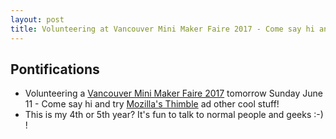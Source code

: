 ```yaml
---
layout: post
title: Volunteering at Vancouver Mini Maker Faire 2017 - Come say hi and try Mozilla's Thimble
---
```


## Pontifications
* Volunteering a [Vancouver Mini Maker Faire 2017](http://vancouver.makerfaire.com/) tomorrow Sunday June 11 - Come say hi and try [Mozilla's Thimble](https://thimble.mozilla.org/en-US/) ad other cool stuff!
* This is my 4th or 5th year? It's fun to talk to normal people and geeks :-) !